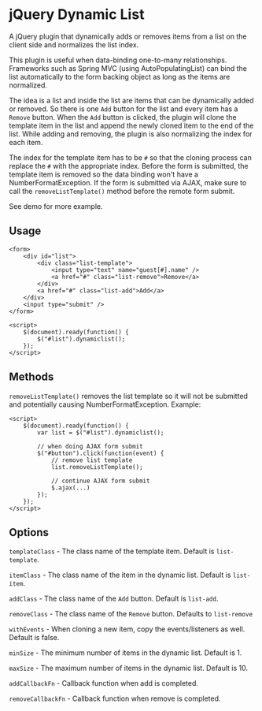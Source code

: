 # jQuery Dynamic List #

A jQuery plugin that dynamically adds or removes items from a list on the client side and normalizes the list index.

This plugin is useful when data-binding one-to-many relationships.  Frameworks such as Spring MVC (using AutoPopulatingList) can bind the list automatically to the form backing object as long as the items are normalized.

The idea is a list and inside the list are items that can be dynamically added or removed.  So there is one `Add` button for the list and every item has a `Remove` button.  When the `Add` button is clicked, the plugin will clone the template item in the list and append the newly cloned item to the end of the list.  While adding and removing, the plugin is also normalizing the index for each item.

The index for the template item has to be `#` so that the cloning process can replace the `#` with the appropriate index.  Before the form is submitted, the template item is removed so the data binding won't have a NumberFormatException.  If the form is submitted via AJAX, make sure to call the `removeListTemplate()` method before the remote form submit.

See demo for more example.  

## Usage ##

    <form>
		<div id="list">
        	<div class="list-template">
        	    <input type="text" name="guest[#].name" />
        	    <a href="#" class="list-remove">Remove</a>
	        </div>
        	<a href="#" class="list-add">Add</a>
		</div>
		<input type="submit" />
	</form>

    <script>
        $(document).ready(function() {
            $("#list").dynamiclist();
        });
    </script>

## Methods ##

`removeListTemplate()` removes the list template so it will not be submitted and potentially causing NumberFormatException.  Example:

	<script>
        $(document).ready(function() {
            var list = $("#list").dynamiclist();

			// when doing AJAX form submit
			$("#button").click(function(event) {
				// remove list template
				list.removeListTemplate();

				// continue AJAX form submit
				$.ajax(...)
			});
        });
    </script>

## Options ##

`templateClass` - The class name of the template item.  Default is `list-template`.

`itemClass` - The class name of the item in the dynamic list.  Default is `list-item`.

`addClass` - The class name of the `Add` button.  Default is  `list-add`.

`removeClass` - The class name of the `Remove` button.  Defaults to `list-remove`

`withEvents` - When cloning a new item, copy the events/listeners as well.  Default is false.

`minSize` - The minimum number of items in the dynamic list.  Default is 1.

`maxSize` - The maximum number of items in the dynamic list.  Default is 10.

`addCallbackFn` - Callback function when add is completed.

`removeCallbackFn` - Callback function when remove is completed.
